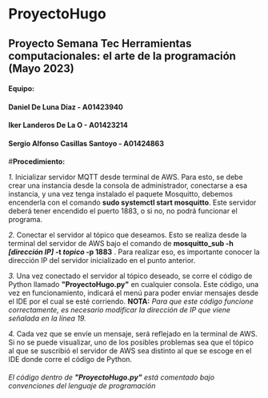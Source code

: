 # ProyectoHugo
## Proyecto Semana Tec Herramientas computacionales: el arte de la programación (Mayo 2023)

#### Equipo:
#### Daniel De Luna Díaz - A01423940
#### Iker Landeros De La O - A01423214
#### Sergio Alfonso Casillas Santoyo - A01424863


#**Procedimiento:**

_1._ Inicializar servidor MQTT desde terminal de AWS. Para esto, se debe crear una instancia desde la consola de administrador, conectarse a esa instancia, y una vez tenga instalado el paquete Mosquitto, debemos encenderla con el comando **sudo systemctl start mosquitto**. Este servidor deberá tener encendido el puerto 1883, o si no, no podrá funcionar el programa.

_2._ Conectar el servidor al tópico que deseamos. Esto se realiza desde la terminal del servidor de AWS bajo el comando de **mosquitto_sub -h _[dirección IP]_ -t _topico_ -p 1883** . Para realizar eso, es importante conocer la dirección IP del servidor inicializado en el punto anterior.

_3._ Una vez conectado el servidor al tópico deseado, se corre el código de Python llamado **"ProyectoHugo.py"** en cualquier consola. Este código, una vez en funcionamiento, indicará el menú para poder enviar mensajes desde el IDE por el cual se esté corriendo. 
**NOTA:** _Para que este código funcione correctamente, es necesario modificar la dirección de IP que viene señalada en la línea 19._

_4._ Cada vez que se envíe un mensaje, será reflejado en la terminal de AWS. Si no se puede visualizar, uno de los posibles problemas sea que el tópico al que se suscribió el servidor de AWS sea distinto al que se escoge en el IDE donde corre el código de Python.

###### _El código dentro de **"ProyectoHugo.py"** está comentado bajo convenciones del lenguaje de programación_
